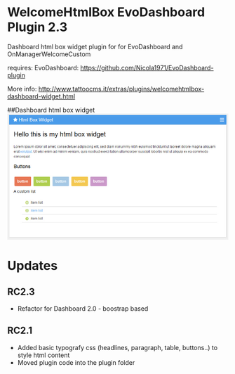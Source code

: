 WelcomeHtmlBox EvoDashboard Plugin 2.3
==========================

Dashboard html box widget plugin for for EvoDashboard and OnManagerWelcomeCustom

requires: 
EvoDashboard: https://github.com/Nicola1971/EvoDashboard-plugin

More info:
http://www.tattoocms.it/extras/plugins/welcomehtmlbox-dashboard-widget.html

##Dashboard html box widget
![html box widget](https://raw.githubusercontent.com/Nicola1971/training-materials/master/Images/htmlbox/htmlbox.jpg)

# Updates
## RC2.3

* Refactor for Dashboard 2.0 - boostrap based

## RC2.1

* Added basic typografy css (headlines, paragraph, table, buttons..) to style html content
* Moved plugin code into the plugin folder
